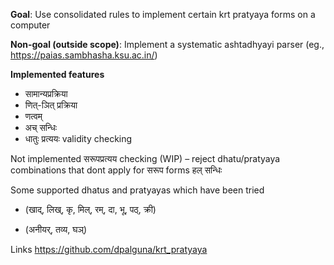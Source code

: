 **Goal**: Use consolidated rules to implement certain krt pratyaya forms on a computer

**Non-goal (outside scope)**: Implement a systematic ashtadhyayi parser (eg., https://paias.sambhasha.ksu.ac.in/)

**Implemented features**
* सामान्यप्रक्रिया
* णित्-ञित् प्रक्रिया
* णत्वम्
* अच् सन्धिः
* धातुः प्रत्ययः validity checking

Not implemented
सरूपप्रत्यय checking (WIP) – reject dhatu/pratyaya combinations that dont apply for सरूप forms
हल् सन्धिः

Some supported dhatus and pratyayas which have been tried

* (खाद्, लिख्, कृ, मिल्, रम्, दा, भू, पठ्, क्री)

* (अनीयर्, तव्य, घञ्)

Links
https://github.com/dpalguna/krt_pratyaya


